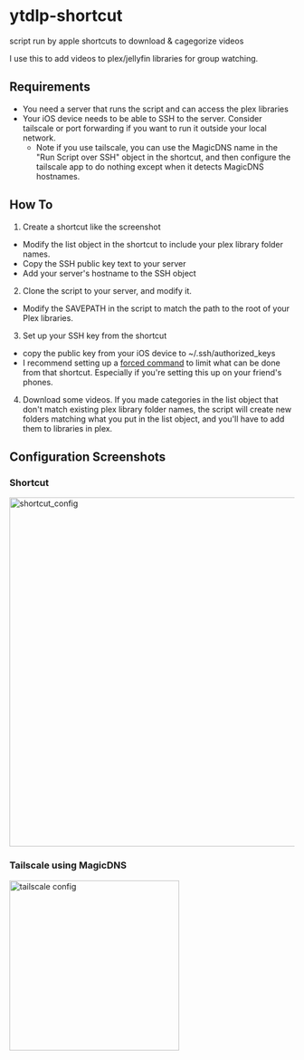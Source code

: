 # ytdlp-shortcut
script run by apple shortcuts to download & cagegorize videos

I use this to add videos to plex/jellyfin libraries for group watching.


## Requirements
* You need a server that runs the script and can access the plex libraries
* Your iOS device needs to be able to SSH to the server. Consider tailscale or port forwarding if you want to run it outside your local network.
  * Note if you use tailscale, you can use the MagicDNS name in the "Run Script over SSH" object in the shortcut, and then configure the tailscale app to do nothing except when it detects MagicDNS hostnames.


## How To
1. Create a shortcut like the screenshot
  - Modify the list object in the shortcut to include your plex library folder names.
  - Copy the SSH public key text to your server
  - Add your server's hostname to the SSH object
2. Clone the script to your server, and modify it.
  - Modify the SAVEPATH in the script to match the path to the root of your Plex libraries.
3. Set up your SSH key from the shortcut
  - copy the public key from your iOS device to ~/.ssh/authorized_keys
  - I recommend setting up a [forced command](https://www.oreilly.com/library/view/bash-cookbook/0596526784/ch14s22.html) to limit what can be done from that shortcut. Especially if you're setting this up on your friend's phones.
4. Download some videos. If you made categories in the list object that don't match existing plex library folder names, the script will create new folders matching what you put in the list object, and you'll have to add them to libraries in plex.


## Configuration Screenshots

### Shortcut
<img width="616" alt="shortcut_config" src="https://github.com/fine-fiddle/ytdlp-shortcut/assets/1920747/61dfc51d-a3f8-4c8e-80a9-09b0b1dc4373">


### Tailscale using MagicDNS
<img width="300" alt="tailscale config" src="https://github.com/fine-fiddle/ytdlp-shortcut/assets/1920747/c0ff7fc5-4009-4b99-b16f-00a428a07d69">
